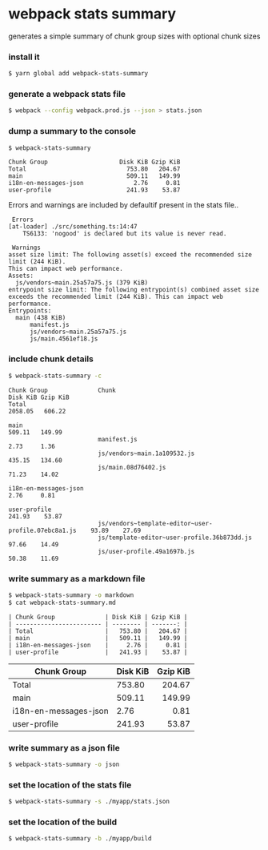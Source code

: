# webpack stats summary

generates a simple summary of chunk group sizes with optional chunk sizes

### install it

```bash
$ yarn global add webpack-stats-summary
```

### generate a webpack stats file

```bash
$ webpack --config webpack.prod.js --json > stats.json
```

### dump a summary to the console

```bash
$ webpack-stats-summary
```

```
Chunk Group                    Disk KiB Gzip KiB
Total                            753.80   204.67
main                             509.11   149.99
i18n-en-messages-json              2.76     0.81
user-profile                     241.93    53.87
```

Errors and warnings are included by defaultif present in the stats file..

```
 Errors
[at-loader] ./src/something.ts:14:47
    TS6133: 'nogood' is declared but its value is never read.

 Warnings
asset size limit: The following asset(s) exceed the recommended size limit (244 KiB).
This can impact web performance.
Assets:
  js/vendors~main.25a57a75.js (379 KiB)
entrypoint size limit: The following entrypoint(s) combined asset size exceeds the recommended limit (244 KiB). This can impact web performance.
Entrypoints:
  main (438 KiB)
      manifest.js
      js/vendors~main.25a57a75.js
      js/main.4561ef18.js
```

### include chunk details

```bash
$ webpack-stats-summary -c
```

```
Chunk Group              Chunk                                               Disk KiB Gzip KiB
Total                                                                         2058.05   606.22

main                                                                           509.11   149.99
                         manifest.js                                             2.73     1.36
                         js/vendors~main.1a109532.js                           435.15   134.60
                         js/main.08d76402.js                                    71.23    14.02

i18n-en-messages-json                                                            2.76     0.81

user-profile                                                                   241.93    53.87
                         js/vendors~template-editor~user-profile.07ebc8a1.js    93.89    27.69
                         js/template-editor~user-profile.36b873dd.js            97.66    14.49
                         js/user-profile.49a1697b.js                            50.38    11.69
```

### write summary as a markdown file

```bash
$ webpack-stats-summary -o markdown
$ cat webpack-stats-summary.md
```

```
| Chunk Group              | Disk KiB | Gzip KiB |
| ------------------------ | -------- | -------: |
| Total                    |   753.80 |   204.67 |
| main                     |   509.11 |   149.99 |
| i18n-en-messages-json    |     2.76 |     0.81 |
| user-profile             |   241.93 |    53.87 |
```

| Chunk Group           | Disk KiB | Gzip KiB |
| --------------------- | -------- | -------: |
| Total                 | 753.80   |   204.67 |
| main                  | 509.11   |   149.99 |
| i18n-en-messages-json | 2.76     |     0.81 |
| user-profile          | 241.93   |    53.87 |

### write summary as a json file

```bash
$ webpack-stats-summary -o json
```

### set the location of the stats file

```bash
$ webpack-stats-summary -s ./myapp/stats.json
```

### set the location of the build

```bash
$ webpack-stats-summary -b ./myapp/build
```
